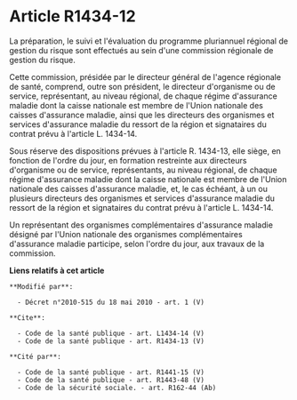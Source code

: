 # Article R1434-12

La préparation, le suivi et l'évaluation du programme pluriannuel régional de gestion du risque sont effectués au sein d'une
commission régionale de gestion du risque. 

Cette commission, présidée par le directeur général de l'agence régionale de santé, comprend, outre son président, le
directeur d'organisme ou de service, représentant, au niveau régional, de chaque régime d'assurance maladie dont la caisse
nationale est membre de l'Union nationale des caisses d'assurance maladie, ainsi que les directeurs des organismes et
services d'assurance maladie du ressort de la région et signataires du contrat prévu à l'article L. 1434-14. 

Sous réserve des dispositions prévues à l'article R. 1434-13, elle siège, en fonction de l'ordre du jour, en formation
restreinte aux directeurs d'organisme ou de service, représentants, au niveau régional, de chaque régime d'assurance maladie
dont la caisse nationale est membre de l'Union nationale des caisses d'assurance maladie, et, le cas échéant, à un ou
plusieurs directeurs des organismes et services d'assurance maladie du ressort de la région et signataires du contrat prévu à
l'article L. 1434-14. 

Un représentant des organismes complémentaires d'assurance maladie désigné par l'Union nationale des organismes
complémentaires d'assurance maladie participe, selon l'ordre du jour, aux travaux de la commission.

**Liens relatifs à cet article**

	**Modifié par**:

	  - Décret n°2010-515 du 18 mai 2010 - art. 1 (V)

	**Cite**:

	  - Code de la santé publique - art. L1434-14 (V)
	  - Code de la santé publique - art. R1434-13 (V)

	**Cité par**:

	  - Code de la santé publique - art. R1441-15 (V)
	  - Code de la santé publique - art. R1443-48 (V)
	  - Code de la sécurité sociale. - art. R162-44 (Ab)
